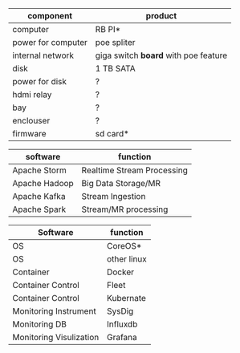 
| component | product |
-------|-------|
|computer | RB PI* |
| power for computer | poe spliter |
| internal network | giga switch **board** with poe feature |
| disk | 1 TB SATA |
| power for disk | ? |
| hdmi relay | ? |
| bay | ? |
| enclouser | ? |
| firmware | sd card*|

| software | function |
|----------|----------|
| Apache Storm | Realtime Stream Processing |
| Apache Hadoop | Big Data Storage/MR |
| Apache Kafka | Stream Ingestion |
| Apache Spark | Stream/MR processing |

| Software | function |
|----------|----------|
| OS | CoreOS* |
| OS | other linux |
| Container | Docker |
| Container Control | Fleet |
|Container Control | Kubernate |
|Monitoring Instrument| SysDig |
|Monitoring DB | Influxdb |
|Monitoring Visulization | Grafana |


